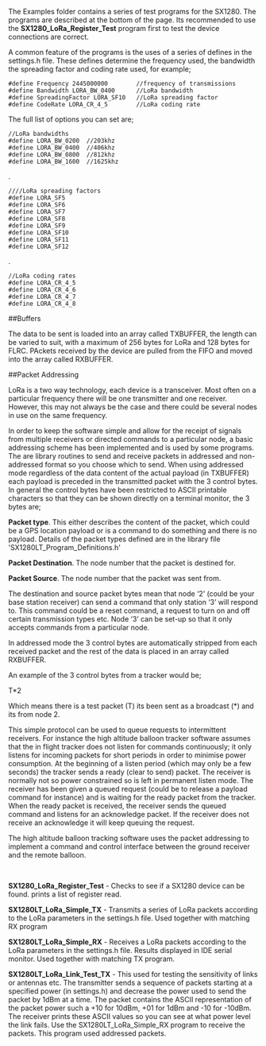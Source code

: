 The Examples folder contains a series of test programs for the SX1280. The programs are described at the bottom of the page. Its recommended to use the **SX1280_LoRa_Register_Test** program first to test the device connections are correct. 

A common feature of the programs is the uses of a series of defines in the settings.h file. These defines determine the frequency used, the bandwidth the spreading factor and coding rate used, for example;


    #define Frequency 2445000000        //frequency of transmissions    
    #define Bandwidth LORA_BW_0400      //LoRa bandwidth    
    #define SpreadingFactor LORA_SF10   //LoRa spreading factor    
    #define CodeRate LORA_CR_4_5        //LoRa coding rate


The full list of options you can set are;

    //LoRa bandwidths
    #define LORA_BW_0200  //203khz
    #define LORA_BW_0400  //406khz
    #define LORA_BW_0800  //812khz
    #define LORA_BW_1600  //1625khz

.

    ////LoRa spreading factors
    #define LORA_SF5
    #define LORA_SF6 
    #define LORA_SF7
    #define LORA_SF8
    #define LORA_SF9
    #define LORA_SF10 
    #define LORA_SF11
    #define LORA_SF12
.

    //LoRa coding rates
    #define LORA_CR_4_5
    #define LORA_CR_4_6
    #define LORA_CR_4_7
    #define LORA_CR_4_8

##Buffers

The data to be sent is loaded into an array called TXBUFFER, the length can be varied to suit, with a maximum of 256 bytes for LoRa and 128  bytes for FLRC. PAckets received by the device are pulled from the FIFO and moved into the array called RXBUFFER.


##Packet Addressing

LoRa is a two way technology, each device is a transceiver. Most often on a particular frequency there will be one transmitter and one receiver. However, this may not always be the case and there could be several nodes in use on the same frequency. 

In order to keep the software simple and allow for the receipt of signals from multiple receivers or directed commands to a particular node, a basic addressing scheme has been implemented and is used by some programs. The are library routines to send and receive packets in addressed and non-addressed format so you choose which to send. When using addressed mode regardless of the data content of the actual payload (in TXBUFFER) each payload is preceded in the transmitted packet with the 3 control bytes. In general the control bytes have been restricted to ASCII printable characters so that they can be shown directly on a terminal monitor, the 3 bytes are;

**Packet type**. This either describes the content of the packet, which could be a GPS location payload or is a command to do something and there is no payload. Details of the packet types defined are in the library file 'SX1280LT_Program_Definitions.h'

**Packet Destination**. The node number that the packet is destined for.

**Packet Source**. The node number that the packet was sent from.

The destination and source packet bytes mean that node ‘2’ (could be your base station receiver) can send a command that only station ‘3’ will respond to. This command could be a reset command, a request to turn on and off certain transmission types etc. Node ‘3’ can be set-up so that it only accepts commands from a particular node.

In addressed mode the 3 control bytes are automatically stripped from each received packet and the rest of the data is placed in an array called RXBUFFER. 

An example of the 3 control bytes from a tracker would be;

T*2

Which means there is a test packet (T) its been sent as a broadcast (*) and its from node 2.

This simple protocol can be used to queue requests to intermittent receivers. For instance the high altitude balloon tracker software assumes that the in flight tracker does not listen for commands continuously; it only listens for incoming packets for short periods in order to minimise power consumption. At the beginning of a listen period (which may only be a few seconds) the tracker sends a ready (clear to send) packet. The receiver is normally not so power constrained so is left in permanent listen mode. The receiver has been given a queued request (could be to release a payload command for instance) and is waiting for the ready packet from the tracker. When the ready packet is received, the receiver sends the queued command and listens for an acknowledge packet. If the receiver does not receive an acknowledge it will keep queuing the request.

The high altitude balloon tracking software uses the packet addressing to implement a command and control interface between the ground receiver and the remote balloon.  

<br>


**SX1280\_LoRa\_Register_Test** - Checks to see if a SX1280 device can be found. prints a list of register read. 

**SX1280LT\_LoRa\_Simple_TX** - Transmits a series of LoRa packets according to the LoRa parameters in the settings.h file. Used together with matching RX program

**SX1280LT\_LoRa\_Simple\_RX** - Receives a LoRa packets according to the LoRa parameters in the settings.h file. Results displayed in IDE serial monitor. Used together with matching TX program.

**SX1280LT\_LoRa\_Link\_Test\_TX** - This used for testing the sensitivity of links or antennas etc. The transmitter sends a sequence of packets starting at a specified power (in settings.h) and decrease the power used to send the packet by 1dBm at a time. The packet contains the ASCII representation of the packet power such a +10 for 10dBm, +01 for 1dBm and -10 for -10dBm. The receiver prints these ASCII values so you can see at what power level the link fails. Use the SX1280LT_LoRa_Simple_RX program to receive the packets. This program used addressed packets.
